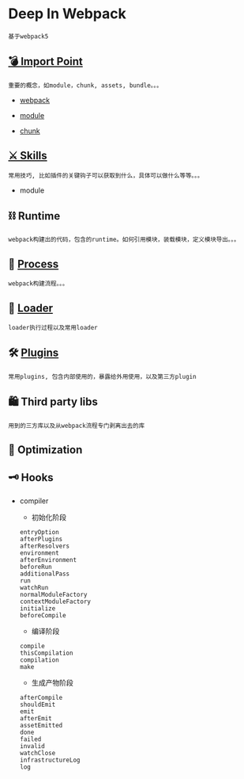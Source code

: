 # Deep In Webpack
```
基于webpack5
```



## [💣 Import Point](./sdocs/ImportPoint/README.md)
```
重要的概念，如module，chunk, assets, bundle。。。
```
- [webpack](./sdocs/ImportPoint/README.md#webpack)

- [module](./sdocs/ImportPoint/README.md#module)

- [chunk](./sdocs/ImportPoint/README.md#chunk)


## [⚔️ Skills](./sdocs/Skills/README.md)
```
常用技巧, 比如插件的关键钩子可以获取到什么，具体可以做什么等等。。。
```
- module




## ⛓ Runtime
```
webpack构建出的代码，包含的runtime。如何引用模块，装载模块，定义模块导出。。。
```

## 🚄 [Process](./sdocs/Process)
```
webpack构建流程。。。
```

## 🔮 [Loader](./sdocs/Loader)
```
loader执行过程以及常用loader
```

## 🛠 [Plugins](./sdocs/PLugins)
```
常用plugins, 包含内部使用的，暴露给外用使用，以及第三方plugin
```

## 🛍 Third party libs
```
用到的三方库以及从webpack流程专门剥离出去的库
```



## 🏥 Optimization

## 🗝 Hooks
- compiler
  -  初始化阶段
  ```
  entryOption
  afterPlugins
  afterResolvers
  environment
  afterEnvironment
  beforeRun
  additionalPass
  run
  watchRun
  normalModuleFactory
  contextModuleFactory
  initialize
  beforeCompile
  ```
  
  -  编译阶段
  ```
  compile
  thisCompilation
  compilation
  make
  ```
  
  -  生成产物阶段
  ```
  afterCompile
  shouldEmit
  emit
  afterEmit
  assetEmitted
  done
  failed
  invalid
  watchClose
  infrastructureLog
  log
  ```

